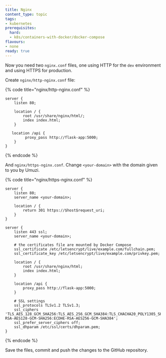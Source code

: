 ```yaml
---
title: Nginx
content_type: topic
tags:
- kubernetes
prerequisites:
  hard:
  - k8s/containers-with-docker/docker-compose
flavours:
- none
ready: true
---
```


Now you need two `nginx.conf` files, one using HTTP for the `dev` environment and using HTTPS for production.

Create `nginx/http-nginx.conf` file:

{% code title="nginx/http-nginx.conf" %}
```
server {
    listen 80;
    
    location / {
        root /usr/share/nginx/html/;
        index index.html;
    }

   location /api {
         proxy_pass http://flask-app:5000; 
    }
}
```
{% endcode %}

And `nginx/https-nginx.conf`. Change `<your-domain>` with the domain given to you by Umuzi.

{% code title="nginx/https-nginx.conf" %}
```
server {
    listen 80;
    server_name <your-domain>;

    location / {
        return 301 https://$host$request_uri;
    }
}

server {
    listen 443 ssl;
    server_name <your-domain>;

    # the certificates file are mounted by Docker Compose
    ssl_certificate /etc/letsencrypt/live/example.com/fullchain.pem;
    ssl_certificate_key /etc/letsencrypt/live/example.com/privkey.pem;

    location / {
        root /usr/share/nginx/html;
        index index.html;
    }

    location /api {
        proxy_pass http://flask-app:5000;
    }

    # SSL settings
    ssl_protocols TLSv1.2 TLSv1.3;
    ssl_ciphers 'TLS_AES_128_GCM_SHA256:TLS_AES_256_GCM_SHA384:TLS_CHACHA20_POLY1305_SHA256:ECDHE-RSA-AES128-GCM-SHA256:ECDHE-RSA-AES256-GCM-SHA384';
    ssl_prefer_server_ciphers off;
    ssl_dhparam /etc/ssl/certs/dhparam.pem;
}
```
{% endcode %}

Save the files, commit and push the changes to the GitHub repository.
